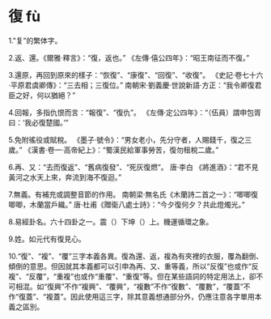 # 復	  fù

1."复”的繁体字。

2.返、還。《爾雅·釋言》：“復，返也。”  《左傳·僖公四年》：“昭王南征而不復。”

3.還原，再回到原來的樣子：“恢復”、“康復”、“回復”、“收復”。 《史記·卷七十六·平原君虞卿傳》：“三去相；三復位。”    南朝宋·劉義慶·世說新語·方正：“我令卿復君臣之好，何以猶絕？”

 4.回報，多指仇恨而言：“報復”、“復仇”。 《左傳·定公四年》：“（伍員）謂申包胥曰：‘我必復楚國。’”

5.免附徭役或賦稅。  《墨子·號令》：“男女老小，先分守者，人賜錢千，復之三歲。” 《漢書·卷一·高帝紀上》：“蜀漢民給軍事勞苦，復勿租稅二歲。”

6.再、又：“去而復返”、“舊病復發”、“死灰復燃”。 唐·李白 《將進酒》：“君不見黃河之水天上來，奔流到海不復迴。”

7.無義。有補充或調整音節的作用。  南朝梁·無名氏《木蘭詩二首之一》：“唧唧復唧唧，木蘭當戶織。” 唐·杜甫《贈衛八處士詩》：“今夕復何夕？共此燈燭光。”

8.易經卦名。六十四卦之一。震（）下坤（）上。機運循環之象。

9.姓。如元代有復見心。

10.“復”、“複”、“覆”三字本義各異。復為還、返，複為有夾裡的衣服，覆為翻倒、傾倒的意思。但因就其本義都可以引申為再、又、重等義，所以“反復”也或作“反複”、“反覆”，“重複”也或作“重覆”、“重復”等。但在某些語詞的特定用法上，卻不可相混。如“復興”不作“複興”、“覆興”，“複數”不作“復數”、“覆數”，“覆蓋”不作“復蓋”、“複蓋”。因此使用這三字，除其意義想通部分外，仍應注意各字單用本義之區別。